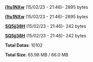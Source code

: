 [**i1tu1NXw**](/data/i1tu1NXw.txt) (15/02/23 - 21:46)- 2895 bytes

[**i1tu1NXw**](/data/i1tu1NXw.txt) (15/02/23 - 21:46)- 2895 bytes

[**SQ5jj38H**](/data/SQ5jj38H.txt) (15/02/23 - 21:46)- 242 bytes

[**SQ5jj38H**](/data/SQ5jj38H.txt) (15/02/23 - 21:46)- 242 bytes

**Total Datas**: 10102

**Total Size**: 65.98 MB / 66.0 MB